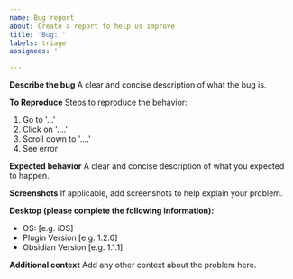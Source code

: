 ```yaml
---
name: Bug report
about: Create a report to help us improve
title: 'Bug: '
labels: triage
assignees: ''

---
```


**Describe the bug**
A clear and concise description of what the bug is.

**To Reproduce**
Steps to reproduce the behavior:
1. Go to '...'
2. Click on '....'
3. Scroll down to '....'
4. See error

**Expected behavior**
A clear and concise description of what you expected to happen.

**Screenshots**
If applicable, add screenshots to help explain your problem.

**Desktop (please complete the following information):**
 - OS: [e.g. iOS]
 - Plugin Version [e.g. 1.2.0]
- Obsidian Version [e.g. 1.1.1]

**Additional context**
Add any other context about the problem here.
